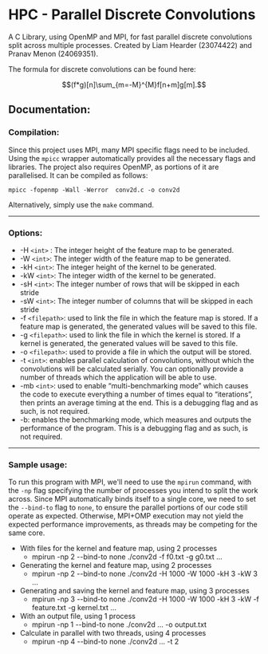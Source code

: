 # HPC - Parallel Discrete Convolutions

A C Library, using OpenMP and MPI, for fast parallel discrete convolutions split across multiple processes. Created by Liam Hearder (23074422) and Pranav Menon (24069351).

The formula for discrete convolutions can be found here:

$$(f*g)[n]\sum_{m=-M}^{M}f[n+m]g[m].$$

## Documentation:
### Compilation: 
Since this project uses MPI, many MPI specific flags need to be included. Using the `mpicc` wrapper automatically provides all the necessary flags and libraries. The project also requires OpenMP, as portions of it are parallelised. It can be compiled as follows:
```
mpicc -fopenmp -Wall -Werror  conv2d.c -o conv2d
```

Alternatively, simply use the `make` command.
___ 
### Options:
* -H `<int>` : The integer height of the feature map to be generated.
* -W `<int>`: The integer width of the feature map to be generated.
* -kH `<int>`: The integer height of the kernel to be generated.
* -kW `<int>`: The integer width of the kernel to be generated.
* -sH `<int>`: The integer number of rows that will be skipped in each stride
* -sW `<int>`: The integer number of columns that will be skipped in each stride
* -f `<filepath>`: used to link the file in which the feature map is stored. If a feature map is generated, the generated values will be saved to this file.
* -g `<filepath>`: used to link the file in which the kernel is stored. If a kernel is generated, the generated values will be saved to this file.
* -o `<filepath>`: used to provide a file in which the output will be stored.
* -t `<int>`: enables parallel calculation of convolutions, without which the convolutions will be calculated serially. You can optionally provide a number of threads which the application will be able to use.
* -mb `<int>`: used to enable “multi-benchmarking mode” which causes the code to execute everything a number of times equal to “iterations”, then prints an average timing at the end. This is a debugging flag and as such, is not required.
* -b: enables the benchmarking mode, which measures and outputs the performance of the program. This is a debugging flag and as such, is not required.
___
### Sample usage:
To run this program with MPI, we'll need to use the `mpirun` command, with the `-np` flag specifying the number of processes you intend to split the work across. Since MPI automatically binds itself to a single core, we need to set the `--bind-to` flag to `none`, to ensure the parallel portions of our code still operate as expected. Otherwise, MPI+OMP execution may
not yield the expected performance improvements, as threads may be competing for the same core.
+ With files for the kernel and feature map, using 2 processes
    * mpirun -np 2 --bind-to none ./conv2d -f f0.txt -g g0.txt …
+ Generating the kernel and feature map, using 2 processes
    * mpirun -np 2 --bind-to none ./conv2d -H 1000 -W 1000 -kH 3 -kW 3 …
+ Generating and saving the kernel and feature map, using 3 processes
    * mpirun -np 3 --bind-to none ./conv2d -H 1000 -W 1000 -kH 3 -kW -f feature.txt -g kernel.txt …
+ With an output file, using 1 process
    * mpirun -np 1 --bind-to none ./conv2d … -o output.txt
+ Calculate in parallel with two threads, using 4 processes
    * mpirun -np 4 --bind-to none ./conv2d … -t 2